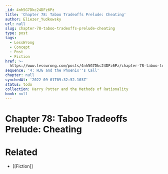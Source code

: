 ```yaml
---
_id: 4nh5G7Dkc24DFz6Pz
title: 'Chapter 78: Taboo Tradeoffs Prelude: Cheating'
author: Eliezer_Yudkowsky
url: null
slug: chapter-78-taboo-tradeoffs-prelude-cheating
type: post
tags:
  - LessWrong
  - Concept
  - Post
  - Fiction
href: >-
  https://www.lesswrong.com/posts/4nh5G7Dkc24DFz6Pz/chapter-78-taboo-tradeoffs-prelude-cheating
sequence: '4: HJG and the Phoenix''s Call'
chapter: null
synchedAt: '2022-09-01T09:32:52.103Z'
status: todo
collection: Harry Potter and the Methods of Rationality
book: null
---
```


# Chapter 78: Taboo Tradeoffs Prelude: Cheating


# Related

- [[Fiction]]
